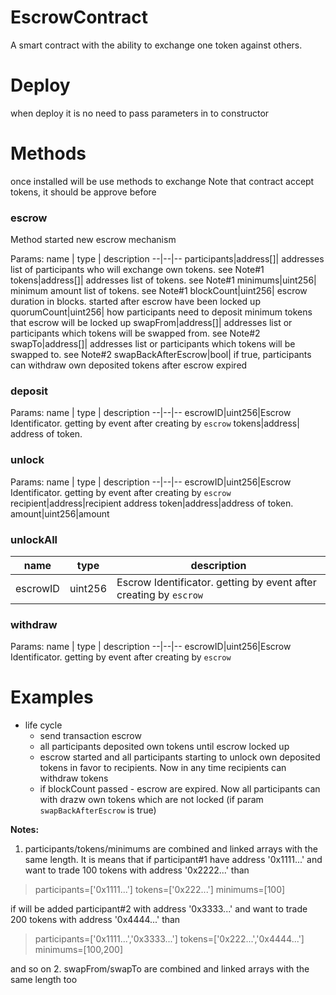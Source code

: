 
# EscrowContract
A smart contract with the ability to exchange one token against others.
# Deploy
when deploy it is no need to pass parameters in to constructor

# Methods
once installed will be use methods to exchange
Note that contract accept tokens, it should be approve before

### escrow
Method started new escrow mechanism

Params:
name  | type | description
--|--|--
participants|address[]| addresses list of participants who will exchange own tokens. see Note#1
tokens|address[]| addresses list of tokens. see Note#1
minimums|uint256| minimum amount list of tokens. see Note#1
blockCount|uint256| escrow duration in blocks. started after escrow have been locked up
quorumCount|uint256| how participants need to deposit minimum tokens that escrow will be locked up
swapFrom|address[]| addresses list or participants which tokens will be swapped from. see Note#2
swapTo|address[]| addresses list or participants which tokens will be swapped to. see Note#2
swapBackAfterEscrow|bool| if true,  participants can withdraw own deposited tokens after escrow expired

### deposit
Params:
name  | type | description
--|--|--
escrowID|uint256|Escrow Identificator. getting by event after creating by `escrow`
tokens|address| address of token.

### unlock
Params:
name  | type | description
--|--|--
escrowID|uint256|Escrow Identificator. getting by event after creating by `escrow`
recipient|address|recipient address
token|address|address of token.
amount|uint256|amount

### unlockAll
name  | type | description
--|--|--
escrowID|uint256|Escrow Identificator. getting by event after creating by `escrow`

### withdraw
Params:
name  | type | description
--|--|--
escrowID|uint256|Escrow Identificator. getting by event after creating by `escrow`

# Examples
* life cycle 
    * send transaction escrow
    * all participants deposited own tokens until escrow locked up
    * escrow started and all participants starting to unlock own deposited tokens in favor to recipients. Now in any time recipients can withdraw tokens
    * if  blockCount passed - escrow are expired. Now all participants can with drazw own tokens which are not locked (if param `swapBackAfterEscrow` is true)
    
**Notes:**
1. participants/tokens/minimums are combined and linked arrays with the same length. 
It is means that if participant#1 have address '0x1111...' and want to trade 100 tokens with address '0x2222...'
than

> participants=['0x1111...']
tokens=['0x222...']
minimums=[100]


if will be added participant#2 with address '0x3333...' and want to trade 200 tokens with address '0x4444...'
than
> participants=['0x1111...','0x3333...']
tokens=['0x222...','0x4444...']
minimums=[100,200]

and so on
2. swapFrom/swapTo are combined and linked arrays with the same length too

